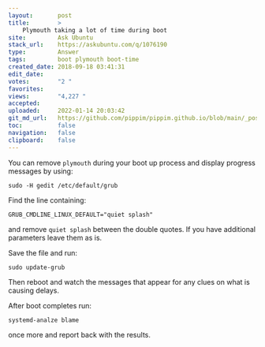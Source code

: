 ```yaml
---
layout:       post
title:        >
    Plymouth taking a lot of time during boot
site:         Ask Ubuntu
stack_url:    https://askubuntu.com/q/1076190
type:         Answer
tags:         boot plymouth boot-time
created_date: 2018-09-18 03:41:31
edit_date:    
votes:        "2 "
favorites:    
views:        "4,227 "
accepted:     
uploaded:     2022-01-14 20:03:42
git_md_url:   https://github.com/pippim/pippim.github.io/blob/main/_posts/2018/2018-09-18-Plymouth-taking-a-lot-of-time-during-boot.md
toc:          false
navigation:   false
clipboard:    false
---
```


You can remove `plymouth` during your boot up process and display progress messages by using:

``` 
sudo -H gedit /etc/default/grub

```

Find the line containing:

``` 
GRUB_CMDLINE_LINUX_DEFAULT="quiet splash"

```

and remove `quiet splash` between the double quotes. If you have additional parameters leave them as is.

Save the file and run:

``` 
sudo update-grub

```

Then reboot and watch the messages that appear for any clues on what is causing delays.

After boot completes run:

``` 
systemd-analze blame

```

once more and report back with the results.

